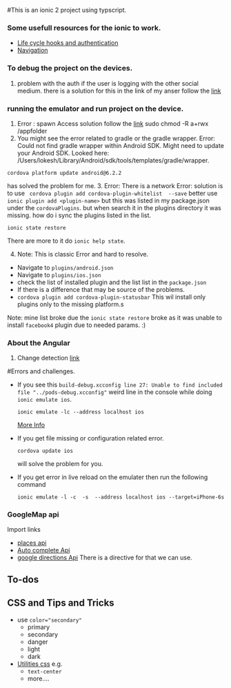 #This is an ionic 2 project using typscript.
### Some usefull resources for the ionic to work.

- [Life cycle hooks and authentication](https://ionicframework.com/docs/v2/api/navigation/NavController/)
- [Navigation](https://webcake.co/exploring-nav-hierarchy-in-the-ionic-2-tabs-page/)

### To debug the project on the devices.
1. problem with the auth if the user is logging with the other social medium. there is a
solution for this in the link of my anser follow the [link](https://github.com/angular/angularfire2/issues/476)

### running the emulator and run project on the device.
1. Error : spawn Access solution follow the [link](https://forum.ionicframework.com/t/how-to-fix-this-error-spawn-eacces/20490/30)
  sudo chmod -R a+rwx /appfolder
2. You might see the error related to gradle or the gradle wrapper. 
Error: Could not find gradle wrapper within Android SDK. Might need to update your Android SDK.
Looked here: /Users/lokesh/Library/Android/sdk/tools/templates/gradle/wrapper.
  
  ```
  cordova platform update android@6.2.2
  ``` 
  
  has solved the problem for me.
3. Error: There is a network Error: 
  solution is to use  ` cordova plugin add cordova-plugin-whitelist  --save`
  better use `ionic plugin add <plugin-name>`
  but this was listed in my package.json under the 
  `cordovaPlugins`. but when search it in the plugins directory it was missing. how do i sync the 
  plugins listed in the list.

  ```
  ionic state restore
  ``` 
  There are more to it do `ionic help state`.

4. Note: This is classic Error and hard to resolve.

- Navigate to `plugins/android.json`
- Navigate to `plugins/ios.json`
- check the list of installed plugin and the list list in the `package.json`
- If there is a difference that may be source of the problems.
- `cordova plugin add cordova-plugin-statusbar` This wil install only plugins only to the missing platform.s

Note: mine list broke due the `ionic state restore` broke as it was unable to install `facebook4` plugin due to needed params.
:)








### About the Angular
1. Change detection [link](https://juristr.com/blog/2017/03/angular-tuning-change-detection/) 

#Errors and challenges.
- If you see this `build-debug.xcconfig line 27: Unable to find included file "../pods-debug.xcconfig"` 
weird line in the console while doing `ionic emulate ios`.

  ```
  ionic emulate -lc --address localhost ios
  ```
  [More Info](https://github.com/driftyco/ionic-cli/issues/605#issuecomment-147834095)

- If you get file missing or configuration related error. 
  ```
  cordova update ios
  ```
  will solve the problem for you.

- If you get error in live reload on the emulater then run the following command
  
  `ionic emulate -l -c  -s  --address localhost ios --target=iPhone-6s`
  

### GoogleMap api
  Import links 
- [places api](https://github.com/SebastianM/angular2-google-maps/issues/431)
- [Auto complete Api](https://developers.google.com/maps/documentation/javascript/examples/places-autocomplete)
- [google directions Api](https://github.com/SebastianM/angular2-google-maps/issues/495) There is a directive for that we can use.


## To-dos







## CSS and Tips and Tricks

- use `color="secondary"`
    - primary
    - secondary
    - danger
    - light
    - dark
- [Utilities css](http://ionicframework.com/docs/v2/theming/css-utilities/)
e.g.
    - `text-center`
    - more....

